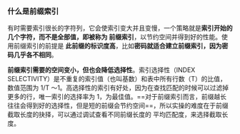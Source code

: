 ### 什么是前缀索引
有时需要索引很长的字符列，它会使索引变大并且变慢，一个策略就是**索引开始的几个字符，而不是全部值，即被称为 前缀索引**，以节约空间并得到好的性能。使用前缀索引的前提是 **此前缀的标识度高**，比如**密码就适合建立前缀索引，因为密码几乎各不相同**。

**前缀索引需要的空间变小，但也会降低选择性**。索引选择性（INDEX SELECTIVITY）是不重复的索引值（也叫基数）和表中所有行数（T）的比值，数值范围为 1/T ～1。高选择性的索引有好处，因为在查找匹配的时候可以过滤掉更多的行，唯一索引的选择率为 1，为最佳值。==对于前缀索引而言，前缀越长往往会得到好的选择性，但是短的前缀会节约空间==，所以实操的难度在于前缀截取长度的抉择，可以通过调试查看不同前缀长度的 平均匹配度，来选择截取长度。
 